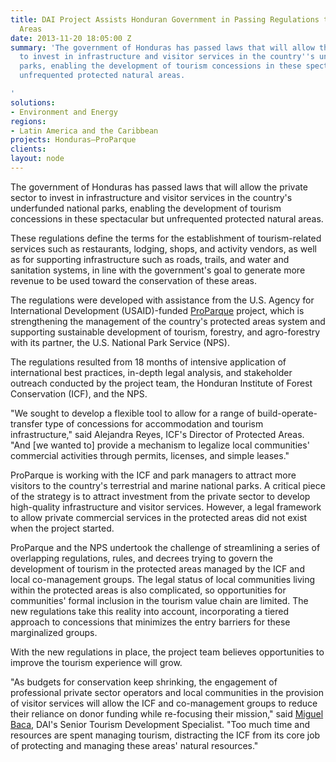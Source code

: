 ```yaml
---
title: DAI Project Assists Honduran Government in Passing Regulations to Protect Natural
  Areas
date: 2013-11-20 18:05:00 Z
summary: 'The government of Honduras has passed laws that will allow the private sector
  to invest in infrastructure and visitor services in the country''s underfunded national
  parks, enabling the development of tourism concessions in these spectacular but
  unfrequented protected natural areas.

'
solutions:
- Environment and Energy
regions:
- Latin America and the Caribbean
projects: Honduras—ProParque
clients: 
layout: node
---
```


The government of Honduras has passed laws that will allow the private sector to invest in infrastructure and visitor services in the country's underfunded national parks, enabling the development of tourism concessions in these spectacular but unfrequented protected natural areas.

These regulations define the terms for the establishment of tourism-related services such as restaurants, lodging, shops, and activity vendors, as well as for supporting infrastructure such as roads, trails, and water and sanitation systems, in line with the government's goal to generate more revenue to be used toward the conservation of these areas.

The regulations were developed with assistance from the U.S. Agency for International Development (USAID)-funded [ProParque][1] project, which is strengthening the management of the country's protected areas system and supporting sustainable development of tourism, forestry, and agro-forestry with its partner, the U.S. National Park Service (NPS).

The regulations resulted from 18 months of intensive application of international best practices, in-depth legal analysis, and stakeholder outreach conducted by the project team, the Honduran Institute of Forest Conservation (ICF), and the NPS.

"We sought to develop a flexible tool to allow for a range of build-operate-transfer type of concessions for accommodation and tourism infrastructure," said Alejandra Reyes, ICF's Director of Protected Areas. "And [we wanted to] provide a mechanism to legalize local communities' commercial activities through permits, licenses, and simple leases."

ProParque is working with the ICF and park managers to attract more visitors to the country's terrestrial and marine national parks. A critical piece of the strategy is to attract investment from the private sector to develop high-quality infrastructure and visitor services. However, a legal framework to allow private commercial services in the protected areas did not exist when the project started.

ProParque and the NPS undertook the challenge of streamlining a series of overlapping regulations, rules, and decrees trying to govern the development of tourism in the protected areas managed by the ICF and local co-management groups. The legal status of local communities living within the protected areas is also complicated, so opportunities for communities' formal inclusion in the tourism value chain are limited. The new regulations take this reality into account, incorporating a tiered approach to concessions that minimizes the entry barriers for these marginalized groups.

With the new regulations in place, the project team believes opportunities to improve the tourism experience will grow.

"As budgets for conservation keep shrinking, the engagement of professional private sector operators and local communities in the provision of visitor services will allow the ICF and co-management groups to reduce their reliance on donor funding while re-focusing their mission," said [Miguel Baca][2], DAI's Senior Tourism Development Specialist. "Too much time and resources are spent managing tourism, distracting the ICF from its core job of protecting and managing these areas' natural resources."

[1]: /our-work/projects/honduras-ProParque-GEMA
[2]: /who-we-are/our-team/miguel-baca
